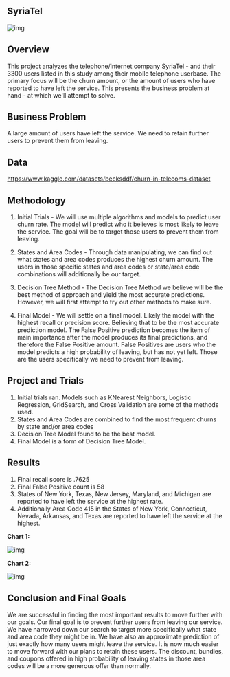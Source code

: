 ## SyriaTel

![img](https://idsb.tmgrup.com.tr/ly/uploads/images/2020/06/05/39374.jpg)
 
 

## Overview 

This project analyzes the telephone/internet company SyriaTel - and their 3300 users listed in this study among their mobile telephone userbase.   The primary focus will be the churn amount, or the amount of users who have reported to have left the service.   This presents the business problem at hand - at which we'll attempt to solve.  
 

## Business Problem

A large amount of users have left the service.   We need to retain further users to prevent them from leaving.


## Data 

https://www.kaggle.com/datasets/becksddf/churn-in-telecoms-dataset


## Methodology

1. Initial Trials - We will use multiple algorithms and models to predict user churn rate.   The model will predict who it believes is most likely to leave the service.   The goal will be to target those users to prevent them from leaving.

2. States and Area Codes - Through data manipulating, we can find out what states and area codes produces the highest churn amount.   The users in those specific states and area codes or state/area code combinations will additionally be our target.

3. Decision Tree Method - The Decision Tree Method we believe will be the best method of approach and yield the most accurate predictions.   However, we will first attempt to try out other methods to make sure.

4. Final Model - We will settle on a final model.   Likely the model with the highest recall or precision score.   Believing that to be the most accurate prediction model.  The False Positive prediction becomes the item of main importance after the model produces its final predictions, and therefore the False Positive amount.   False Positives are users who the model predicts a high probability of leaving, but has not yet left.   Those are the users specifically we need to prevent from leaving. 


## Project and Trials

1. Initial trials ran.  Models such as KNearest Neighbors, Logistic Regression, GridSearch, and Cross Validation are some of the methods used.
2. States and Area Codes are combined to find the most frequent churns by state and/or area codes 
3. Decision Tree Model found to be the best model.
4. Final Model is a form of Decision Tree Model.


## Results

1. Final recall score is .7625
2. Final False Positive count is 58
3. States of New York, Texas, New Jersey, Maryland, and Michigan are reported to have left the service at the highest rate.
4. Additionally Area Code 415 in the States of New York, Connecticut, Nevada, Arkansas, and Texas are reported to have left the service at the highest.


**Chart 1:**

![img](https://i.postimg.cc/T36kzmSt/download-1.png)

**Chart 2:**

![img](https://i.postimg.cc/vTDR69Mr/download.png)

  
  

## Conclusion and Final Goals

We are successful in finding the most important results to move further with our goals.   Our final goal is to prevent further users from leaving our service.  We have narrowed down our search to target more specifically what state and area code they might be in.   We have also an approximate prediction of just exactly how many users might leave the service.   It is now much easier to move forward with our plans to retain these users.   The discount, bundles, and coupons offered in high probability of leaving states in those area codes will be a more generous offer than normally.